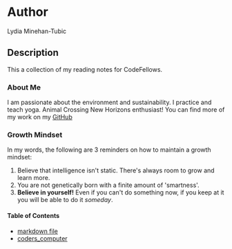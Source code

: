 # Author
Lydia Minehan-Tubic

## Description
This a collection of my reading notes for CodeFellows. 

### About Me
I am passionate about the environment and sustainability. I practice and teach yoga. Animal Crossing New Horizons enthusiast! You can find more of my work on my [GitHub](https://github.com/LydiaMT)

### Growth Mindset
In my words, the following are 3 reminders on how to maintain a growth mindset:
1. Believe that intelligence isn't static. There's always room to grow and learn more. 
1. You are not genetically born with a finite amount of 'smartness'.
1. **Believe in yourself!** Even if you can't do something now, if you keep at it you will be able to do it *someday*. 

#### Table of Contents
- [markdown file](markdown.md)
- [coders_computer](coders_computer.md)
